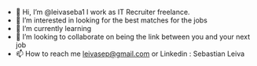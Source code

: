 - 👋 Hi, I’m @leivaseba1 I work as IT Recruiter freelance.
- 👀 I’m interested in looking for the best matches for the jobs
- 🌱 I’m currently learning 
- 💞️ I’m looking to collaborate on being the link between you and your next job
- 📫 How to reach me leivasep@gmail.com or Linkedin : Sebastian Leiva

<!---
leivaseba1/leivaseba1 is a ✨ special ✨ repository because its `README.md` (this file) appears on your GitHub profile.
You can click the Preview link to take a look at your changes.
--->
